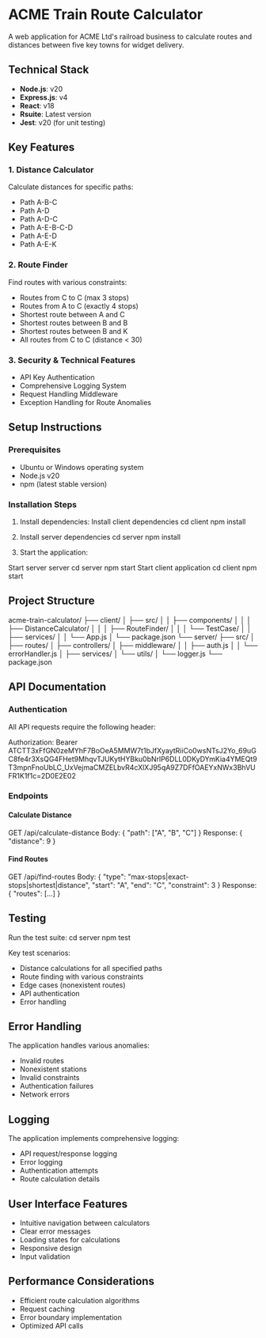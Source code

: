 # ACME Train Route Calculator

A web application for ACME Ltd's railroad business to calculate routes and distances between five key towns for widget delivery.

## Technical Stack

- **Node.js**: v20
- **Express.js**: v4
- **React**: v18
- **Rsuite**: Latest version
- **Jest**: v20 (for unit testing)

## Key Features

### 1. Distance Calculator
Calculate distances for specific paths:
- Path A-B-C
- Path A-D
- Path A-D-C
- Path A-E-B-C-D
- Path A-E-D
- Path A-E-K

### 2. Route Finder
Find routes with various constraints:
- Routes from C to C (max 3 stops)
- Routes from A to C (exactly 4 stops)
- Shortest route between A and C
- Shortest routes between B and B
- Shortest routes between B and K
- All routes from C to C (distance < 30)

### 3. Security & Technical Features
- API Key Authentication
- Comprehensive Logging System
- Request Handling Middleware
- Exception Handling for Route Anomalies

## Setup Instructions

### Prerequisites
- Ubuntu or Windows operating system
- Node.js v20
- npm (latest stable version)

### Installation Steps

1. Install dependencies:
Install client dependencies
cd client
npm install

2. Install server dependencies
cd server
npm install

3. Start the application:

Start server server
cd server
npm start
Start client application
cd client
npm start

## Project Structure
acme-train-calculator/
├── client/
│ ├── src/
│ │ ├── components/
│ │ │ ├── DistanceCalculator/
│ │ │ ├── RouteFinder/
│ │ │ └── TestCase/
│ │ ├── services/
│ │ └── App.js
│ └── package.json
└── server/
├── src/
│ ├── routes/
│ ├── controllers/
│ ├── middleware/
│ │ ├── auth.js
│ │ └── errorHandler.js
│ ├── services/
│ └── utils/
│ └── logger.js
└── package.json



## API Documentation

### Authentication
All API requests require the following header:


Authorization: Bearer ATCTT3xFfGN0zeMYhF7BoOeA5MMW7t1bJfXyaytRiiCo0wsNTsJ2Yo_69uGC8fe4r3XsQG4FHet9MhqvTJUKytHYBku0bNrlP6DLL0DKyDYmKia4YMEQt9T3mpnFnoUbLC_UxVejmaCMZELbvR4cXlXJ95qA9Z7DFfOAEYxNWx3BhVUFR1K1f1c=2D0E2E02


### Endpoints

#### Calculate Distance

GET /api/calculate-distance
Body: { "path": ["A", "B", "C"] }
Response: { "distance": 9 }


#### Find Routes
GET /api/find-routes
Body: {
"type": "max-stops|exact-stops|shortest|distance",
"start": "A",
"end": "C",
"constraint": 3
}
Response: { "routes": [...] }


## Testing

Run the test suite:
cd server
npm test


Key test scenarios:
- Distance calculations for all specified paths
- Route finding with various constraints
- Edge cases (nonexistent routes)
- API authentication
- Error handling

## Error Handling

The application handles various anomalies:
- Invalid routes
- Nonexistent stations
- Invalid constraints
- Authentication failures
- Network errors

## Logging

The application implements comprehensive logging:
- API request/response logging
- Error logging
- Authentication attempts
- Route calculation details

## User Interface Features

- Intuitive navigation between calculators
- Clear error messages
- Loading states for calculations
- Responsive design
- Input validation

## Performance Considerations

- Efficient route calculation algorithms
- Request caching
- Error boundary implementation
- Optimized API calls
